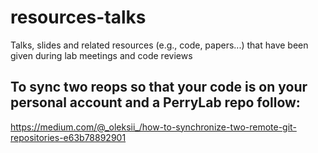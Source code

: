 # resources-talks
Talks, slides and related resources (e.g., code, papers...) that have been given during lab meetings and code reviews


## To sync two reops so that your code is on your personal account and a PerryLab repo follow:
https://medium.com/@_oleksii_/how-to-synchronize-two-remote-git-repositories-e63b78892901
